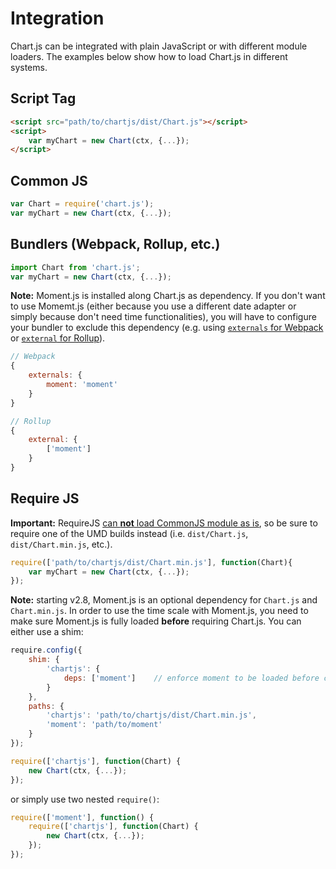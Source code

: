 # Integration

Chart.js can be integrated with plain JavaScript or with different module loaders. The examples below show how to load Chart.js in different systems.

## Script Tag

```html
<script src="path/to/chartjs/dist/Chart.js"></script>
<script>
    var myChart = new Chart(ctx, {...});
</script>
```

## Common JS

```javascript
var Chart = require('chart.js');
var myChart = new Chart(ctx, {...});
```

## Bundlers (Webpack, Rollup, etc.)

```javascript
import Chart from 'chart.js';
var myChart = new Chart(ctx, {...});
```

**Note:** Moment.js is installed along Chart.js as dependency. If you don't want to use Momemt.js (either because you use a different date adapter or simply because don't need time functionalities), you will have to configure your bundler to exclude this dependency (e.g. using [`externals` for Webpack](https://webpack.js.org/configuration/externals/) or [`external` for Rollup](https://rollupjs.org/guide/en#peer-dependencies)).

```javascript
// Webpack
{
    externals: {
        moment: 'moment'
    }
}
```

```javascript
// Rollup
{
    external: {
        ['moment']
    }
}
```

## Require JS

**Important:** RequireJS [can **not** load CommonJS module as is](https://requirejs.org/docs/commonjs.html#intro), so be sure to require one of the UMD builds instead (i.e. `dist/Chart.js`, `dist/Chart.min.js`, etc.).

```javascript
require(['path/to/chartjs/dist/Chart.min.js'], function(Chart){
    var myChart = new Chart(ctx, {...});
});
```

**Note:** starting v2.8, Moment.js is an optional dependency for `Chart.js` and `Chart.min.js`. In order to use the time scale with Moment.js, you need to make sure Moment.js is fully loaded **before** requiring Chart.js. You can either use a shim:

```javascript
require.config({
    shim: {
        'chartjs': {
            deps: ['moment']    // enforce moment to be loaded before chartjs
        }
    },
    paths: {
        'chartjs': 'path/to/chartjs/dist/Chart.min.js',
        'moment': 'path/to/moment'
    }
});

require(['chartjs'], function(Chart) {
    new Chart(ctx, {...});
});
```

or simply use two nested `require()`:

```javascript
require(['moment'], function() {
    require(['chartjs'], function(Chart) {
        new Chart(ctx, {...});
    });
});
```
